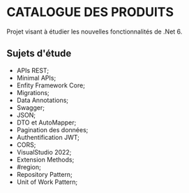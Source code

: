 # CATALOGUE DES PRODUITS

Projet visant à étudier les nouvelles fonctionnalités de .Net 6.

## Sujets d'étude
- APIs REST;
- Minimal APIs;
- Enfity Framework Core;
- Migrations;
- Data Annotations;
- Swagger;
- JSON;
- DTO et AutoMapper;
- Pagination des données;
- Authentification JWT;
- CORS;
- VisualStudio 2022;
- Extension Methods;
- #region;
- Repository Pattern;
- Unit of Work Pattern;
